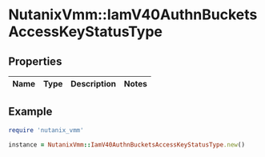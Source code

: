 # NutanixVmm::IamV40AuthnBucketsAccessKeyStatusType

## Properties

| Name | Type | Description | Notes |
| ---- | ---- | ----------- | ----- |

## Example

```ruby
require 'nutanix_vmm'

instance = NutanixVmm::IamV40AuthnBucketsAccessKeyStatusType.new()
```

